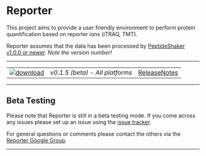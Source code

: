 # Reporter #

This project aims to provide a user friendly environment to perform protein quantification based on reporter ions (iTRAQ, TMT).

Reporter assumes that the data has been processed by [PeptideShaker v1.0.0 or newer](http://compomics.github.io/projects/peptide-shaker.html). _Note the version number!_

---

|   |   |   |
| :------------------------- | :---------------: | :--: |
| [![download](https://github.com/compomics/reporter/wiki/images/download_button.png)](http://genesis.ugent.be/maven2/eu/isas/reporter/Reporter/0.1.5/Reporter-0.1.5.zip) | *v0.1.5 (beta) - All platforms* | [ReleaseNotes](https://github.com/compomics/reporter/wiki/ReleaseNotes) |

---

## Beta Testing ##

Please note that Reporter is still in a beta testing mode. If you come across any issues please set up an issue using the [issue tracker](https://github.com/compomics/reporter/issues).

For general questions or comments please contact the others via the [Reporter Google Group](https://groups.google.com/forum/#!forum/reporter_software).

---
